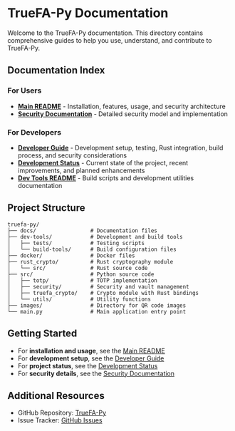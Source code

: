 # TrueFA-Py Documentation

Welcome to the TrueFA-Py documentation. This directory contains comprehensive guides to help you use, understand, and contribute to TrueFA-Py.

## Documentation Index

### For Users

- [**Main README**](../README.md) - Installation, features, usage, and security architecture
- [**Security Documentation**](SECURITY.md) - Detailed security model and implementation

### For Developers

- [**Developer Guide**](DEVELOPER_GUIDE.md) - Development setup, testing, Rust integration, build process, and security considerations
- [**Development Status**](DEVELOPMENT_STATUS.md) - Current state of the project, recent improvements, and planned enhancements
- [**Dev Tools README**](../dev-tools/README.md) - Build scripts and development utilities documentation

## Project Structure

```
truefa-py/
├── docs/                 # Documentation files
├── dev-tools/            # Development and build tools
│   ├── tests/            # Testing scripts
│   └── build-tools/      # Build configuration files
├── docker/               # Docker files
├── rust_crypto/          # Rust cryptography module
│   └── src/              # Rust source code
├── src/                  # Python source code
│   ├── totp/             # TOTP implementation
│   ├── security/         # Security and vault management
│   ├── truefa_crypto/    # Crypto module with Rust bindings
│   └── utils/            # Utility functions
├── images/               # Directory for QR code images
└── main.py               # Main application entry point
```

## Getting Started

- For **installation and usage**, see the [Main README](../README.md)
- For **development setup**, see the [Developer Guide](DEVELOPER_GUIDE.md)
- For **project status**, see the [Development Status](DEVELOPMENT_STATUS.md)
- For **security details**, see the [Security Documentation](SECURITY.md)

## Additional Resources

- GitHub Repository: [TrueFA-Py](https://github.com/zainibeats/truefa-py)
- Issue Tracker: [GitHub Issues](https://github.com/zainibeats/truefa-py/issues)
